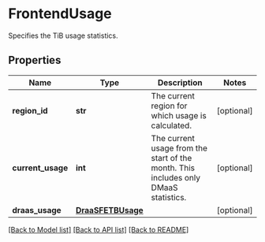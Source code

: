# FrontendUsage

Specifies the TiB usage statistics.

## Properties
Name | Type | Description | Notes
------------ | ------------- | ------------- | -------------
**region_id** | **str** | The current region for which usage is calculated. | [optional] 
**current_usage** | **int** | The current usage from the start of the month. This includes only DMaaS statistics. | [optional] 
**draas_usage** | [**DraaSFETBUsage**](DraaSFETBUsage.md) |  | [optional] 

[[Back to Model list]](../README.md#documentation-for-models) [[Back to API list]](../README.md#documentation-for-api-endpoints) [[Back to README]](../README.md)


